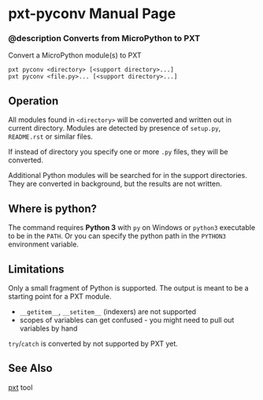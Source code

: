 # pxt-pyconv Manual Page

### @description Converts from MicroPython to PXT

Convert a MicroPython module(s) to PXT

```
pxt pyconv <directory> [<support directory>...]
pxt pyconv <file.py>... [<support directory>...]
```

## Operation

All modules found in `<directory>` will be converted and written out in current directory.
Modules are detected by presence of `setup.py`, `README.rst` or similar files.

If instead of directory you specify one or more `.py` files, they will be converted.

Additional Python modules will be searched for in the support directories. They are converted
in background, but the results are not written.

## Where is python?

The command requires **Python 3** with ``py`` on Windows or ``python3`` executable to be in the `PATH`. Or you can specify the python path
in the ``PYTHON3`` environment variable.

## Limitations

Only a small fragment of Python is supported. The output is meant to be a starting
point for a PXT module.

* `__getitem__`, `__setitem__` (indexers) are not supported
* scopes of variables can get confused - you might need to pull out variables by hand

`try`/`catch` is converted by not supported by PXT yet.

## See Also

[pxt](/cli) tool
